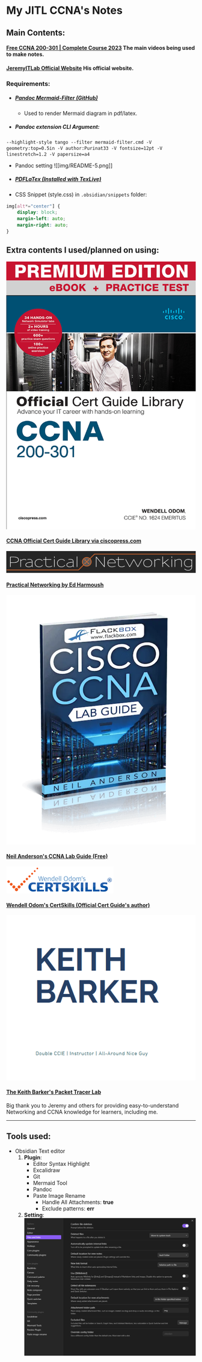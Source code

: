 # My JITL CCNA's Notes

## Main Contents:

#### [Free CCNA 200-301 | Complete Course 2023](https://www.youtube.com/playlist?list=PLxbwE86jKRgMpuZuLBivzlM8s2Dk5lXBQ) The main videos being used to make notes.
#### [JeremyITLab Official Website](https://courses.jeremysitlab.com/) His official website.

### Requirements:
* ##### [Pandoc Mermaid-Filter (GitHub)](https://github.com/raghur/mermaid-filter)
	* Used to render Mermaid diagram in pdf/latex.
* ##### Pandoc extension CLI Argument:

```shell
--highlight-style tango --filter mermaid-filter.cmd -V geometry:top=0.5in -V author:Purinat33 -V fontsize=12pt -V linestretch=1.2 -V papersize=a4
```

* Pandoc setting
	![[img/README-5.png]]
* ##### [PDFLaTex (Installed with TexLive)](https://tug.org/texlive/windows.html#install)
* CSS Snippet (style.css) in `.obsidian/snippets` folder:

```css
img[alt*="center"] {
    display: block;
    margin-left: auto;
    margin-right: auto;
}
```

## Extra contents I used/planned on using:

![](img/README.jpg)
#### [CCNA Official Cert Guide Library via ciscopress.com](https://www.ciscopress.com/store/ccna-200-301-official-cert-guide-library-9781587147142)

![](img/README-1.png)
#### [Practical Networking by Ed Harmoush](https://www.practicalnetworking.net/)

![](img/README.webp)
#### [Neil Anderson's CCNA Lab Guide (Free)](https://www.flackbox.com/cisco-ccna-lab-guide)

![](img/README-2.png)

#### [Wendell Odom's CertSkills (Official Cert Guide's author)](https://www.certskills.com/)

![](img/README-3.png)
#### [The Keith Barker's Packet Tracer Lab](https://www.thekeithbarker.com/)

Big thank  you to Jeremy and others for providing easy-to-understand Networking and CCNA knowledge for learners, including me.  

<hr>

## Tools used:
* Obsidian Text editor
	1. **Plugin**:
		* Editor Syntax Highlight
		* Excalidraw
		* Git
		* Mermaid Tool
		* Pandoc
		* Paste Image Rename
			* Handle All Attachments: **true**
			* Exclude patterns: **err**
	2. **Setting**:
		![](img/README-4.png)